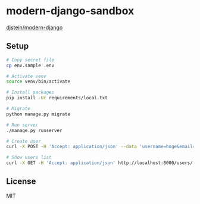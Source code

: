 # modern-django-sandbox

[djstein/modern-django](https://github.com/djstein/modern-django)

## Setup

```sh
# Copy secret file
cp env.sample .env

# Activate venv
source venv/bin/activate

# Install packages
pip install -Ur requirements/local.txt

# Migrate
python manage.py migrate

# Run server
./manage.py runserver

# Create user
curl -X POST -H 'Accept: application/json' --data 'username=hoge&email=hoge@example.com' http://localhost:8000/users/

# Show users list
curl -X GET -H 'Accept: application/json' http://localhost:8000/users/
```

## License

MIT
